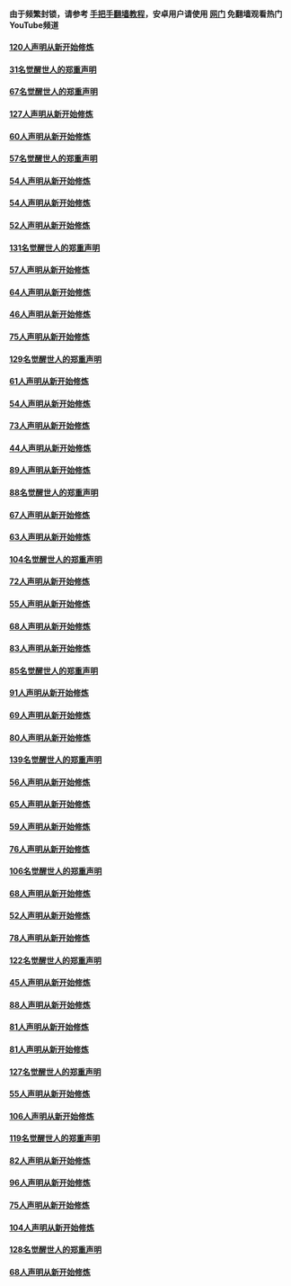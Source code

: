 #### 由于频繁封锁，请参考 [手把手翻墙教程](https://github.com/gfw-breaker/guides/wiki/)，安卓用户请使用 [网门](https://github.com/gfw-breaker/nogfw/blob/master/dl.md?t=02120100) 免翻墙观看热门YouTube频道 

#### [120人声明从新开始修炼](../pages/91/420141.md?t=02120100) 

#### [31名觉醒世人的郑重声明](../pages/91/420197.md?t=02120100) 

#### [67名觉醒世人的郑重声明](../pages/91/420140.md?t=02120100) 

#### [127人声明从新开始修炼](../pages/91/420082.md?t=02120100) 

#### [60人声明从新开始修炼](../pages/91/420081.md?t=02120100) 

#### [57名觉醒世人的郑重声明](../pages/91/420080.md?t=02120100) 

#### [54人声明从新开始修炼](../pages/91/419533.md?t=02120100) 

#### [54人声明从新开始修炼](../pages/91/419532.md?t=02120100) 

#### [52人声明从新开始修炼](../pages/91/419531.md?t=02120100) 

#### [131名觉醒世人的郑重声明](../pages/91/419530.md?t=02120100) 

#### [57人声明从新开始修炼](../pages/91/419430.md?t=02120100) 

#### [64人声明从新开始修炼](../pages/91/419429.md?t=02120100) 

#### [46人声明从新开始修炼](../pages/91/419428.md?t=02120100) 

#### [75人声明从新开始修炼](../pages/91/419427.md?t=02120100) 

#### [129名觉醒世人的郑重声明](../pages/91/419426.md?t=02120100) 

#### [61人声明从新开始修炼](../pages/91/419198.md?t=02120100) 

#### [54人声明从新开始修炼](../pages/91/419197.md?t=02120100) 

#### [73人声明从新开始修炼](../pages/91/419196.md?t=02120100) 

#### [44人声明从新开始修炼](../pages/91/419075.md?t=02120100) 

#### [89人声明从新开始修炼](../pages/91/419074.md?t=02120100) 

#### [88名觉醒世人的郑重声明](../pages/91/419195.md?t=02120100) 

#### [67人声明从新开始修炼](../pages/91/419073.md?t=02120100) 

#### [63人声明从新开始修炼](../pages/91/419072.md?t=02120100) 

#### [104名觉醒世人的郑重声明](../pages/91/419071.md?t=02120100) 

#### [72人声明从新开始修炼](../pages/91/418902.md?t=02120100) 

#### [55人声明从新开始修炼](../pages/91/418901.md?t=02120100) 

#### [68人声明从新开始修炼](../pages/91/418900.md?t=02120100) 

#### [83人声明从新开始修炼](../pages/91/418757.md?t=02120100) 

#### [85名觉醒世人的郑重声明](../pages/91/418899.md?t=02120100) 

#### [91人声明从新开始修炼](../pages/91/418756.md?t=02120100) 

#### [69人声明从新开始修炼](../pages/91/418755.md?t=02120100) 

#### [80人声明从新开始修炼](../pages/91/418754.md?t=02120100) 

#### [139名觉醒世人的郑重声明](../pages/91/418753.md?t=02120100) 

#### [56人声明从新开始修炼](../pages/91/418594.md?t=02120100) 

#### [65人声明从新开始修炼](../pages/91/418593.md?t=02120100) 

#### [59人声明从新开始修炼](../pages/91/418592.md?t=02120100) 

#### [76人声明从新开始修炼](../pages/91/418431.md?t=02120100) 

#### [106名觉醒世人的郑重声明](../pages/91/418591.md?t=02120100) 

#### [68人声明从新开始修炼](../pages/91/418430.md?t=02120100) 

#### [52人声明从新开始修炼](../pages/91/418429.md?t=02120100) 

#### [78人声明从新开始修炼](../pages/91/418428.md?t=02120100) 

#### [122名觉醒世人的郑重声明](../pages/91/418427.md?t=02120100) 

#### [45人声明从新开始修炼](../pages/91/418248.md?t=02120100) 

#### [88人声明从新开始修炼](../pages/91/418247.md?t=02120100) 

#### [81人声明从新开始修炼](../pages/91/418246.md?t=02120100) 

#### [81人声明从新开始修炼](../pages/91/418139.md?t=02120100) 

#### [127名觉醒世人的郑重声明](../pages/91/418245.md?t=02120100) 

#### [55人声明从新开始修炼](../pages/91/418138.md?t=02120100) 

#### [106人声明从新开始修炼](../pages/91/418137.md?t=02120100) 

#### [119名觉醒世人的郑重声明](../pages/91/418135.md?t=02120100) 

#### [82人声明从新开始修炼](../pages/91/418136.md?t=02120100) 

#### [96人声明从新开始修炼](../pages/91/417831.md?t=02120100) 

#### [75人声明从新开始修炼](../pages/91/417830.md?t=02120100) 

#### [104人声明从新开始修炼](../pages/91/417829.md?t=02120100) 

#### [128名觉醒世人的郑重声明](../pages/91/417828.md?t=02120100) 

#### [68人声明从新开始修炼](../pages/91/417173.md?t=02120100) 

